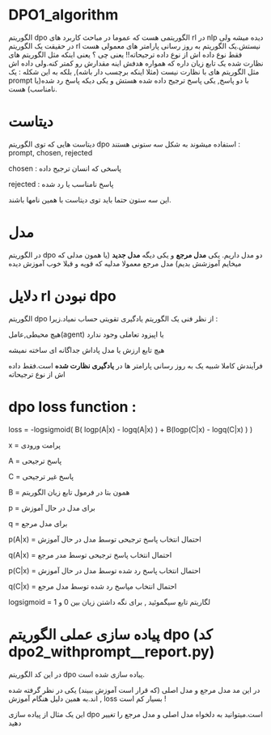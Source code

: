 # DPO1_algorithm
الگوریتم dpo الگوریتمی هست که عموما در مباحث کاربرد های rl در nlp دیده میشه ولی در حقیقت یک الگوریتم rl نیستش.یک الگوریتم به روز رسانی پارامتر های معمولی هست فقط نوع داده اش از نوع داده ترجیحاته!!
یعنی چی ؟ یعنی اینکه مثل الگوریتم های نظارت شده یک تابع زیان داره که همواره هدفش اینه مقدارش رو کمتر کنه.ولی داده اش مثل الگوریتم های با نظارت نیست (مثلا اینکه برچسب دار باشه), بلکه به این شکله : یک prompt با دو پاسخ, یکی پاسخ ترجیح داده شده هستش و یکی دیکه پاسخ رد شده(یا نامناسب) هست.
# دیتاست
دیتاست هایی که توی الگوریتم dpo استفاده میشوند به شکل سه ستونی هستند : prompt, chosen, rejected

chosen  : پاسخی که انسان ترجیح داده

rejected : پاسخ نامناسب  یا رد شده 


 این سه ستون حتما باید توی دیتاست با همین نامها باشند. 
 
 # مدل
 در الگوریتم dpo  دو مدل داریم. یکی __مدل مرجع__ و یکی دیگه __مدل جدید__ (یا همون مدلی که میخایم آموزشش بدیم)
 مدل مرجع معمولا مدلیه که قویه و قبلا خوب آموزش دیده
 
 # دلایل rl نبودن dpo
 الگوریتم dpo از نظر فنی یک الگوریتم یادگیری تقویتی حساب نمیاد.زیرا : 
 
 هیچ محیطی,عامل(agent) یا اپیزود تعاملی وجود ندارد
 
 هیچ تابع ارزش یا مدل پاداش جداگانه ای ساخته نمیشه
 
 فرآیندش کاملا شبیه یک به روز رسانی پارامتر ها در __یادگیری نظارت شده__ است.فقط داده اش از نوع ترجیحاته

 # dpo loss function :
 
  loss = -logsigmoid( B( logp(A|x) - logq(A|x) ) + B(logp(C|x) - logq(C|x) ) )
  
 x = پرامت ورودی
 
 A = پاسخ ترجیحی
 
 C = پاسخ غیر ترجیحی
 
 B = همون بتا در فرمول تابع زیان الگوریتم
 
 p = برای مدل در حال آموزش
 
 q = برای مدل مرجع
 
p(A|x) = احتمال انتخاب پاسخ ترجیحی توسط مدل در حال آموزش

q(A|x) = احتمال انتخاب پاسخ ترجیحی توسط مدر مرجع

p(C|x) = احتمال انتخاب پاسخ رد شده توسط مدل در حال آموزش

q(C|x) = احتمال انتخاب مپاسخ رد شده توسط مدل مرجع

logsigmoid = لگاریتم تابع سیگموئید , برای نگه داشتن زیان بین 0 و 1


# پیاده سازی عملی الگوریتم dpo (کد dpo2_withprompt__report.py)

در این کد الگوریتم dpo پیاده سازی شده است.

در این مد مدل مرجع و مدل اصلی (که قرار است آموزش ببیند) یکی در نظر گرفته شده اند.به همین دلیل هنگام آموزش , loss  بسیار کم است !

این یک مثال از پیاده سازی dpo است.میتوانید به دلخواه مدل اصلی و مدل مرجع را تغییر دهید


